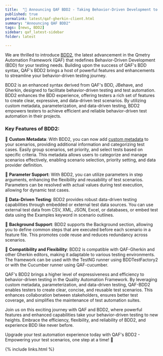 ```yaml
---
title:  "📢 Announcing QAF BDD2 - Taking Behavior-Driven Development to New Heights!"
published: true
permalink: latest/qaf-gherkin-client.html
summary: "Announcing QAF BDD2"
tags: [news, BDD2]
sidebar: qaf_latest-sidebar
folder: latest

---
```


We are thrilled to introduce [BDD2](https://qmetry.github.io/qaf/latest/bdd2.html), the latest advancement in the Qmetry Automation Framework (QAF) that redefines Behavior-Driven Development (BDD) for your testing needs. Building upon the success of QAF's BDD syntax, QAF's BDD2 brings a host of powerful features and enhancements to streamline your behavior-driven testing journey.

BDD2 is an enhanced syntax derived from QAF's BDD, JBehave, and Gherkin, designed to facilitate behavior-driven testing and test automation. BDD2 enhances the BDD experience, offering testers a rich set of features to create clear, expressive, and data-driven test scenarios. By utilizing custom metadata, parameterization, and data-driven testing, BDD2 empowers testers to achieve efficient and reliable behavior-driven test automation in their projects.

### Key Features of BDD2:

🌟 **Custom Metadata**: With BDD2, you can now add [custom metadata](https://qmetry.github.io/qaf/latest/bdd2-meta-data.html) to your scenarios, providing additional information and categorizing test cases. Easily group scenarios, set priority, and select tests based on specific criteria. This metadata allows users to categorize and manage scenarios effectively, enabling scenario selection, priority setting, and data provider definition.

🌟 **Parameter Support**: With BDD2, you can utilize parameters in step arguments, enhancing the flexibility and reusability of test scenarios. Parameters can be resolved with actual values during test execution, allowing for dynamic test cases.

🌟 **Data-Driven Testing**: BDD2 provides robust data-driven testing capabilities through embedded or external test data sources. You can use external test data from CSV, XML, JSON, Excel, or databases, or embed test data using the Examples keyword in scenario outlines.

🌟 **Background Support**: BDD2 supports the Background section, allowing you to define common steps that are executed before each scenario in a feature file. This promotes code reuse and reduces redundancy across scenarios.

🌟 **Compatibility and Flexibility**: BDD2 is compatible with QAF-Gherkin and other Gherkin editors, making it adaptable to various testing environments. The framework can be used with the TestNG runner using BDDTestFactory2 or with the Cucumber runner using QAF-cucumber.

QAF's BDD2 brings a higher level of expressiveness and efficiency to behavior-driven testing in the Quality Automation Framework. By leveraging custom metadata, parameterization, and data-driven testing, QAF-BDD2 enables testers to create clear, concise, and reusable test scenarios. This enhances collaboration between stakeholders, ensures better test coverage, and simplifies the maintenance of test automation suites.

Join us on this exciting journey with QAF and BDD2, where powerful features and enhanced capabilities take your behavior-driven testing to new heights. Embrace the efficiency, flexibility, and reliability of BDD2, and experience BDD like never before.

Upgrade your test automation experience today with QAF's BDD2 - Empowering your test scenarios, one step at a time! 🚀

{% include links.html %}
